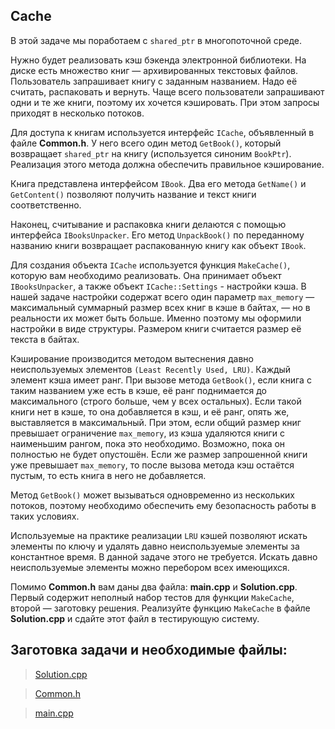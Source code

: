 ## Cache

В этой задаче мы поработаем с ```shared_ptr``` в многопоточной среде.

Нужно будет реализовать кэш бэкенда электронной библиотеки. На диске есть множество книг — архивированных
текстовых файлов. Пользователь запрашивает книгу с заданным названием. Надо её считать, распаковать и
вернуть. Чаще всего пользователи запрашивают одни и те же книги, поэтому их хочется кэшировать. При этом
запросы приходят в несколько потоков.

Для доступа к книгам используется интерфейс ```ICache```, объявленный в файле **Common.h**. У него всего
один метод ```GetBook()```, который возвращает ```shared_ptr``` на книгу (используется синоним ```BookPtr```).
Реализация этого метода должна обеспечить правильное кэширование.

Книга представлена интерфейсом ```IBook```. Два его метода ```GetName()``` и ```GetContent()``` позволяют
получить название и текст книги соответственно.

Наконец, считывание и распаковка книги делаются с помощью интерфейса ```IBooksUnpacker```. Его метод
```UnpackBook()``` по переданному названию книги возвращает распакованную книгу как объект ```IBook```.

Для создания объекта ```ICache``` используется функция ```MakeCache()```, которую вам необходимо
реализовать. Она принимает объект ```IBooksUnpacker```, а также объект ```ICache::Settings``` - настройки
кэша. В нашей задаче настройки содержат всего один параметр ```max_memory``` — максимальный суммарный размер
всех книг в кэше в байтах, — но в реальности их может быть больше. Именно поэтому мы оформили настройки в
виде структуры. Размером книги считается размер её текста в байтах.

Кэширование производится методом вытеснения давно неиспользуемых элементов ```(Least Recently Used, LRU)```.
Каждый элемент кэша имеет ранг. При вызове метода ```GetBook()```, если книга с таким названием уже есть в
кэше, её ранг поднимается до максимального (строго больше, чем у всех остальных). Если такой книги нет в кэше,
то она добавляется в кэш, и её ранг, опять же, выставляется в максимальный. При этом, если общий размер книг
превышает ограничение ```max_memory```, из кэша удаляются книги с наименьшим рангом, пока это необходимо.
Возможно, пока он полностью не будет опустошён. Если же размер запрошенной книги уже превышает ```max_memory```,
то после вызова метода кэш остаётся пустым, то есть книга в него не добавляется.

Метод ```GetBook()``` может вызываться одновременно из нескольких потоков, поэтому необходимо обеспечить ему
безопасность работы в таких условиях.

Используемые на практике реализации ```LRU``` кэшей позволяют искать элементы по ключу и удалять давно
неиспользуемые элементы за константное время. В данной задаче этого не требуется. Искать давно неиспользуемые
элементы можно перебором всех имеющихся.

Помимо **Common.h** вам даны два файла: **main.cpp** и **Solution.cpp**. Первый содержит неполный набор
тестов для функции ```MakeCache```, второй — заготовку решения. Реализуйте функцию ```MakeCache``` в файле
**Solution.cpp** и сдайте этот файл в тестирующую систему.

## Заготовка задачи и необходимые файлы:

>   [Solution.cpp](https://d3c33hcgiwev3.cloudfront.net/rbqRGP7eEeilxxL_ZeRz_A_ae11d840fede11e8a68b1b5a9f1726a7_Solution.cpp?Expires=1649894400&Signature=BuoZMT7pg9r-cyJpZu3bseR3Vk6X~TSf64ffn-6fCK6mfxGcgVRtZlxXnsxBRR267LcXt9ToCrkjgp7gFWbB3qm9E4Y5Bai2mDYp9WBb1d53owD41NH3Qqf~EP7-213zvWSVS7-RwVuBw3h26tcnZsbvNTM53nNuV9kXEj4kMC4_&Key-Pair-Id=APKAJLTNE6QMUY6HBC5A)

>   [Common.h](https://d3c33hcgiwev3.cloudfront.net/rbsGJf7eEeiAgQrXx6bp4g_ae102a90fede11e8baa633ec03f95dff_Common.h?Expires=1649894400&Signature=PRaxDbsYy9rIn~cVyKFkuvvkyerC2dsxOpzdO2Arx28tFczAosa~gHnxlAP-2v~Gs3nzUu6mqMhuP9EpuUpQajeYfJblj3zT4l3XWbxVVy3Vq7Z8LcmAs6EeIRV9qi0y~-68PH3AjYslvsMcNpJtgMsop3Lz7t9dqvk~Khm2-ZM_&Key-Pair-Id=APKAJLTNE6QMUY6HBC5A)

>   [main.cpp](https://d3c33hcgiwev3.cloudfront.net/9EatJAISEemlxxL_ZeRz_A_f4c997f0021211e9a289791da6d76b4f_main.cpp?Expires=1649894400&Signature=TEPaJjn1DpCG3Nbgl~2nFYJ6sWmlySTWgCwfWXr-FAFnPdeSIyaq99j3GDO8S1-Viebkz9DX5WoSCKEeb6F3CE~0It94icIzah8awyi820jleixaod~HFeqZOUfGbrYqWjkUPdvClMSQx-NQcEefzBYW5PlpkMuDysXtCV4L7Ec_&Key-Pair-Id=APKAJLTNE6QMUY6HBC5A)
